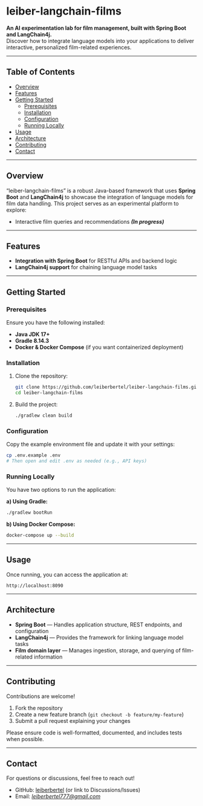 # leiber-langchain-films

**An AI experimentation lab for film management, built with Spring Boot and LangChain4j.**  
Discover how to integrate language models into your applications to deliver interactive, personalized film-related experiences.

---

##  Table of Contents

- [Overview](#overview)
- [Features](#features)
- [Getting Started](#getting-started)
  - [Prerequisites](#prerequisites)
  - [Installation](#installation)
  - [Configuration](#configuration)
  - [Running Locally](#running-locally)
- [Usage](#usage)
- [Architecture](#architecture)
- [Contributing](#contributing)
- [Contact](#contact)

---

## Overview

“leiber-langchain-films” is a robust Java-based framework that uses **Spring Boot** and **LangChain4j** to showcase the integration of language models for film data handling. This project serves as an experimental platform to explore:

- Interactive film queries and recommendations **_(In progress)_**

---

## Features

- **Integration with Spring Boot** for RESTful APIs and backend logic
- **LangChain4j support** for chaining language model tasks

---

## Getting Started

### Prerequisites

Ensure you have the following installed:

- **Java JDK 17+**  
- **Gradle 8.14.3**  
- **Docker & Docker Compose** (if you want containerized deployment)

### Installation

1. Clone the repository:

   ```bash
   git clone https://github.com/leiberbertel/leiber-langchain-films.git
   cd leiber-langchain-films

2. Build the project:

   ```bash
   ./gradlew clean build
   ```

### Configuration

Copy the example environment file and update it with your settings:

```bash
cp .env.example .env
# Then open and edit .env as needed (e.g., API keys)
```

### Running Locally

You have two options to run the application:

**a) Using Gradle:**

```bash
./gradlew bootRun
```

**b) Using Docker Compose:**

```bash
docker-compose up --build
```
---

## Usage

Once running, you can access the application at:

```
http://localhost:8090
```

---

## Architecture

* **Spring Boot** — Handles application structure, REST endpoints, and configuration
* **LangChain4j** — Provides the framework for linking language model tasks
* **Film domain layer** — Manages ingestion, storage, and querying of film-related information

---

## Contributing

Contributions are welcome!

1. Fork the repository
2. Create a new feature branch (`git checkout -b feature/my-feature`)
3. Submit a pull request explaining your changes

Please ensure code is well-formatted, documented, and includes tests when possible.

---

## Contact

For questions or discussions, feel free to reach out!

* GitHub: [leiberbertel](https://github.com/leiberbertel) (or link to Discussions/Issues)
* Email: *leiberbertel777@gmail.com*
